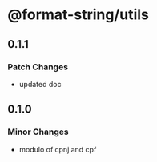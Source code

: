 # @format-string/utils

## 0.1.1

### Patch Changes

- updated doc

## 0.1.0

### Minor Changes

- modulo of cpnj and cpf

